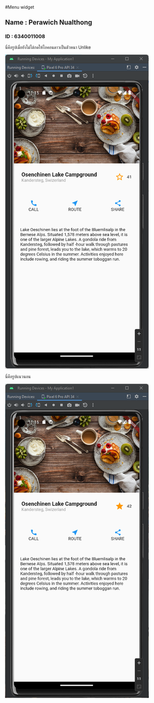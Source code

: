 #Menu widget
## Name : Perawich Nualthong
### ID : 6340011008

<p>นี่คือรูปเมื่อยังไม่ได้กดให้ไอคอนดาวเป็นตัวหนา  Unlike</p>
<img src="New folder/Screen.png"  >

<p>นี่คือรูปแนวนอน</p>
<img src="New folder/Screen_like.png"  >

